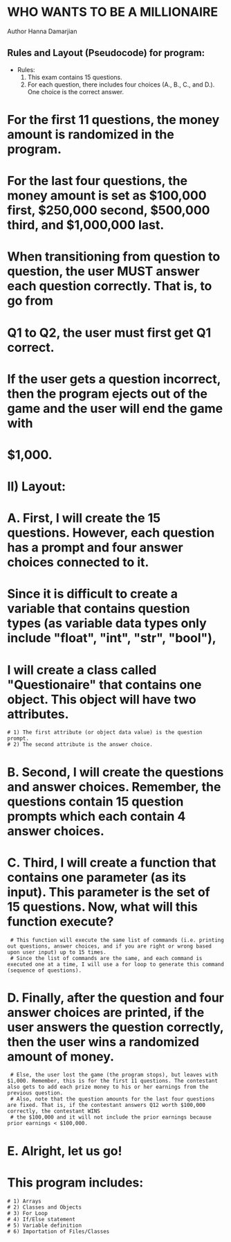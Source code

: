 # WHO WANTS TO BE A MILLIONAIRE

Author Hanna Damarjian 


## Rules and Layout (Pseudocode) for program:

- Rules:
  1. This exam contains 15 questions.
  2. For each question, there includes four choices (A., B., C., and D.). One choice is the correct answer.

# For the first 11 questions, the money amount is randomized in the program.
# For the last four questions, the money amount is set as $100,000 first, $250,000 second, $500,000 third, and $1,000,000 last.

# When transitioning from question to question, the user MUST answer each question correctly. That is, to go from
# Q1 to Q2, the user must first get Q1 correct.
# If the user gets a question incorrect, then the program ejects out of the game and the user will end the game with
# $1,000.



# II) Layout:

# A. First, I will create the 15 questions. However, each question has a prompt and four answer choices connected to it.
# Since it is difficult to create a variable that contains question types (as variable data types only include "float", "int", "str", "bool"),
# I will create a class called "Questionaire" that contains one object. This object will have two attributes.
    # 1) The first attribute (or object data value) is the question prompt.
    # 2) The second attribute is the answer choice.

# B. Second, I will create the questions and answer choices. Remember, the questions contain 15 question prompts which each contain 4 answer choices.

# C. Third, I will create a function that contains one parameter (as its input). This parameter is the set of 15 questions. Now, what will this function execute?
     # This function will execute the same list of commands (i.e. printing out questions, answer choices, and if you are right or wrong based upon user input) up to 15 times.
     # Since the list of commands are the same, and each command is executed one at a time, I will use a for loop to generate this command (sequence of questions).

# D. Finally, after the question and four answer choices are printed, if the user answers the question correctly, then the user wins a randomized amount of money.
     # Else, the user lost the game (the program stops), but leaves with $1,000. Remember, this is for the first 11 questions. The contestant also gets to add each prize money to his or her earnings from the previous question.
     # Also, note that the question amounts for the last four questions are fixed. That is, if the contestant answers Q12 worth $100,000 correctly, the contestant WINS
     # the $100,000 and it will not include the prior earnings because prior earnings < $100,000.

# E. Alright, let us go!



# This program includes:
    # 1) Arrays
    # 2) Classes and Objects
    # 3) For Loop
    # 4) If/Else statement
    # 5) Variable definition
    # 6) Importation of Files/Classes